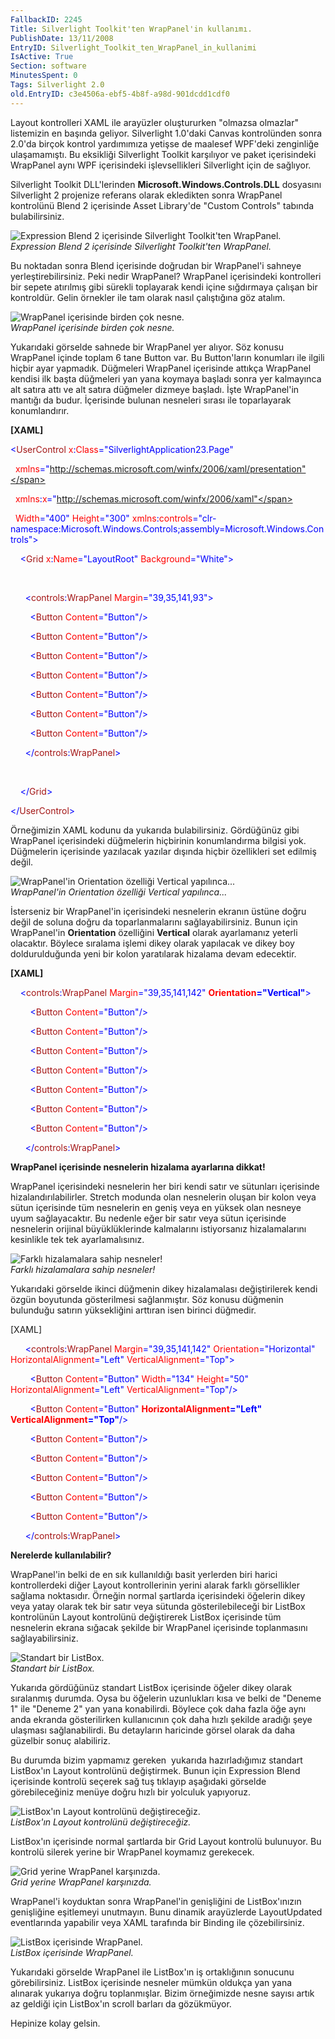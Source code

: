 ```yaml
---
FallbackID: 2245
Title: Silverlight Toolkit'ten WrapPanel'in kullanımı.
PublishDate: 13/11/2008
EntryID: Silverlight_Toolkit_ten_WrapPanel_in_kullanimi
IsActive: True
Section: software
MinutesSpent: 0
Tags: Silverlight 2.0
old.EntryID: c3e4506a-ebf5-4b8f-a98d-901dcdd1cdf0
---
```

Layout kontrolleri XAML ile arayüzler oluştururken "olmazsa olmazlar"
listemizin en başında geliyor. Silverlight 1.0'daki Canvas kontrolünden
sonra 2.0'da birçok kontrol yardımımıza yetişse de maalesef WPF'deki
zenginliğe ulaşamamıştı. Bu eksikliği Silverlight Toolkit karşılıyor ve
paket içerisindeki WrapPanel aynı WPF içerisindeki işlevsellikleri
Silverlight için de sağlıyor.

Silverlight Toolkit DLL'lerinden **Microsoft.Windows.Controls.DLL**
dosyasını Silverlight 2 projenize referans olarak ekledikten sonra
WrapPanel kontrolünü Blend 2 içerisinde Asset Library'de "Custom
Controls" tabında bulabilirsiniz.

![Expression Blend 2 içerisinde Silverlight Toolkit'ten
WrapPanel.](http://cdn.daron.yondem.com/assets/2245/12112008_1.png)\
*Expression Blend 2 içerisinde Silverlight Toolkit'ten WrapPanel.*

Bu noktadan sonra Blend içerisinde doğrudan bir WrapPanel'i sahneye
yerleştirebilirsiniz. Peki nedir WrapPanel? WrapPanel içerisindeki
kontrolleri bir sepete atırılmış gibi sürekli toplayarak kendi içine
sığdırmaya çalışan bir kontroldür. Gelin örnekler ile tam olarak nasıl
çalıştığına göz atalım.

![WrapPanel içerisinde birden çok
nesne.](http://cdn.daron.yondem.com/assets/2245/12112008_2.png)\
*WrapPanel içerisinde birden çok nesne.*

Yukarıdaki görselde sahnede bir WrapPanel yer alıyor. Söz konusu
WrapPanel içinde toplam 6 tane Button var. Bu Button'ların konumları ile
ilgili hiçbir ayar yapmadık. Düğmeleri WrapPanel içerisinde attıkça
WrapPanel kendisi ilk başta düğmeleri yan yana koymaya başladı sonra yer
kalmayınca alt satıra attı ve alt satıra düğmeler dizmeye başladı. İşte
WrapPanel'in mantığı da budur. İçerisinde bulunan nesneleri sırası ile
toparlayarak konumlandırır.

**[XAML]**

<span style="color: blue;">\<</span><span
style="color: #a31515;">UserControl</span><span style="color: red;">
x</span><span style="color: blue;">:</span><span
style="color: red;">Class</span><span
style="color: blue;">="SilverlightApplication23.Page"</span>

  <span style="color: red;"> xmlns</span><span
style="color: blue;">="http://schemas.microsoft.com/winfx/2006/xaml/presentation"</span>

  <span style="color: red;"> xmlns</span><span
style="color: blue;">:</span><span style="color: red;">x</span><span
style="color: blue;">="http://schemas.microsoft.com/winfx/2006/xaml"</span>

  <span style="color: red;"> Width</span><span
style="color: blue;">="400"</span><span style="color: red;">
Height</span><span style="color: blue;">="300"</span><span
style="color: red;"> xmlns</span><span
style="color: blue;">:</span><span
style="color: red;">controls</span><span
style="color: blue;">="clr-namespace:Microsoft.Windows.Controls;assembly=Microsoft.Windows.Controls"\></span>

<span style="color: #a31515;">    </span><span
style="color: blue;">\<</span><span
style="color: #a31515;">Grid</span><span style="color: red;">
x</span><span style="color: blue;">:</span><span
style="color: red;">Name</span><span
style="color: blue;">="LayoutRoot"</span><span style="color: red;">
Background</span><span style="color: blue;">="White"\></span>

 

<span style="color: #a31515;">      </span><span
style="color: blue;">\<</span><span
style="color: #a31515;">controls</span><span
style="color: blue;">:</span><span
style="color: #a31515;">WrapPanel</span><span style="color: red;">
Margin</span><span style="color: blue;">="39,35,141,93"\></span>

<span style="color: #a31515;">        </span><span
style="color: blue;">\<</span><span
style="color: #a31515;">Button</span><span style="color: red;">
Content</span><span style="color: blue;">="Button"/\></span>

<span style="color: #a31515;">        </span><span
style="color: blue;">\<</span><span
style="color: #a31515;">Button</span><span style="color: red;">
Content</span><span style="color: blue;">="Button"/\></span>

<span style="color: #a31515;">        </span><span
style="color: blue;">\<</span><span
style="color: #a31515;">Button</span><span style="color: red;">
Content</span><span style="color: blue;">="Button"/\></span>

<span style="color: #a31515;">        </span><span
style="color: blue;">\<</span><span
style="color: #a31515;">Button</span><span style="color: red;">
Content</span><span style="color: blue;">="Button"/\></span>

<span style="color: #a31515;">        </span><span
style="color: blue;">\<</span><span
style="color: #a31515;">Button</span><span style="color: red;">
Content</span><span style="color: blue;">="Button"/\></span>

<span style="color: #a31515;">        </span><span
style="color: blue;">\<</span><span
style="color: #a31515;">Button</span><span style="color: red;">
Content</span><span style="color: blue;">="Button"/\></span>

<span style="color: #a31515;">        </span><span
style="color: blue;">\<</span><span
style="color: #a31515;">Button</span><span style="color: red;">
Content</span><span style="color: blue;">="Button"/\></span>

<span style="color: #a31515;">      </span><span
style="color: blue;">\</</span><span
style="color: #a31515;">controls</span><span
style="color: blue;">:</span><span
style="color: #a31515;">WrapPanel</span><span
style="color: blue;">\></span>

 

<span style="color: #a31515;">    </span><span
style="color: blue;">\</</span><span
style="color: #a31515;">Grid</span><span style="color: blue;">\></span>

<span style="color: blue;">\</</span><span
style="color: #a31515;">UserControl</span><span
style="color: blue;">\></span>

Örneğimizin XAML kodunu da yukarıda bulabilirsiniz. Gördüğünüz gibi
WrapPanel içerisindeki düğmelerin hiçbirinin konumlandırma bilgisi yok.
Düğmelerin içerisinde yazılacak yazılar dışında hiçbir özellikleri set
edilmiş değil.

![WrapPanel'in Orientation özelliği Vertical
yapılınca...](http://cdn.daron.yondem.com/assets/2245/12112008_3.png)\
*WrapPanel'in Orientation özelliği Vertical yapılınca...*

İsterseniz bir WrapPanel'in içerisindeki nesnelerin ekranın üstüne doğru
değil de soluna doğru da toparlanmalarını sağlayabilirsiniz. Bunun için
WrapPanel'in **Orientation** özelliğini **Vertical** olarak ayarlamanız
yeterli olacaktır. Böylece sıralama işlemi dikey olarak yapılacak ve
dikey boy doldurulduğunda yeni bir kolon yaratılarak hizalama devam
edecektir.

**[XAML]**

<span style="color: #a31515;">    </span><span
style="color: blue;">\<</span><span
style="color: #a31515;">controls</span><span
style="color: blue;">:</span><span
style="color: #a31515;">WrapPanel</span><span style="color: red;">
Margin</span><span style="color: blue;">="39,35,141,142"</span><span
style="color: red;"> **Orientation**</span><span
style="color: blue;">**="Vertical"**\></span>

<span style="color: #a31515;">        </span><span
style="color: blue;">\<</span><span
style="color: #a31515;">Button</span><span style="color: red;">
Content</span><span style="color: blue;">="Button"/\></span>

<span style="color: #a31515;">        </span><span
style="color: blue;">\<</span><span
style="color: #a31515;">Button</span><span style="color: red;">
Content</span><span style="color: blue;">="Button"/\></span>

<span style="color: #a31515;">        </span><span
style="color: blue;">\<</span><span
style="color: #a31515;">Button</span><span style="color: red;">
Content</span><span style="color: blue;">="Button"/\></span>

<span style="color: #a31515;">        </span><span
style="color: blue;">\<</span><span
style="color: #a31515;">Button</span><span style="color: red;">
Content</span><span style="color: blue;">="Button"/\></span>

<span style="color: #a31515;">        </span><span
style="color: blue;">\<</span><span
style="color: #a31515;">Button</span><span style="color: red;">
Content</span><span style="color: blue;">="Button"/\></span>

<span style="color: #a31515;">        </span><span
style="color: blue;">\<</span><span
style="color: #a31515;">Button</span><span style="color: red;">
Content</span><span style="color: blue;">="Button"/\></span>

<span style="color: #a31515;">        </span><span
style="color: blue;">\<</span><span
style="color: #a31515;">Button</span><span style="color: red;">
Content</span><span style="color: blue;">="Button"/\></span>

<span style="color: #a31515;">      </span><span
style="color: blue;">\</</span><span
style="color: #a31515;">controls</span><span
style="color: blue;">:</span><span
style="color: #a31515;">WrapPanel</span><span
style="color: blue;">\></span>

**WrapPanel içerisinde nesnelerin hizalama ayarlarına dikkat!**

WrapPanel içerisindeki nesnelerin her biri kendi satır ve sütunları
içerisinde hizalandırılabilirler. Stretch modunda olan nesnelerin oluşan
bir kolon veya sütun içerisinde tüm nesnelerin en geniş veya en yüksek
olan nesneye uyum sağlayacaktır. Bu nedenle eğer bir satır veya sütun
içerisinde nesnelerin orijinal büyüklüklerinde kalmalarını istiyorsanız
hizalamalarını kesinlikle tek tek ayarlamalısınız.

![Farklı hizalamalara sahip
nesneler!](http://cdn.daron.yondem.com/assets/2245/12112008_4.png)\
*Farklı hizalamalara sahip nesneler!*

Yukarıdaki görselde ikinci düğmenin dikey hizalamalası değiştirilerek
kendi özgün boyutunda gösterilmesi sağlanmıştır. Söz konusu düğmenin
bulunduğu satırın yüksekliğini arttıran isen birinci düğmedir.

[XAML]

<span style="color: #a31515;">      </span><span
style="color: blue;">\<</span><span
style="color: #a31515;">controls</span><span
style="color: blue;">:</span><span
style="color: #a31515;">WrapPanel</span><span style="color: red;">
Margin</span><span style="color: blue;">="39,35,141,142"</span><span
style="color: red;"> Orientation</span><span
style="color: blue;">="Horizontal"</span><span style="color: red;">
HorizontalAlignment</span><span style="color: blue;">="Left"</span><span
style="color: red;"> VerticalAlignment</span><span
style="color: blue;">="Top"\></span>

<span style="color: #a31515;">        </span><span
style="color: blue;">\<</span><span
style="color: #a31515;">Button</span><span style="color: red;">
Content</span><span style="color: blue;">="Button"</span><span
style="color: red;"> Width</span><span
style="color: blue;">="134"</span><span style="color: red;">
Height</span><span style="color: blue;">="50"</span><span
style="color: red;"> HorizontalAlignment</span><span
style="color: blue;">="Left"</span><span style="color: red;">
VerticalAlignment</span><span style="color: blue;">="Top"/\></span>

<span style="color: #a31515;">        </span><span
style="color: blue;">\<</span><span
style="color: #a31515;">Button</span><span style="color: red;">
Content</span><span style="color: blue;">="Button"</span><span
style="color: red;"> **HorizontalAlignment**</span><span
style="color: blue;">**="Left"**</span><span style="color: red;">
**VerticalAlignment**</span><span
style="color: blue;">**="Top"**/\></span>

<span style="color: #a31515;">        </span><span
style="color: blue;">\<</span><span
style="color: #a31515;">Button</span><span style="color: red;">
Content</span><span style="color: blue;">="Button"/\></span>

<span style="color: #a31515;">        </span><span
style="color: blue;">\<</span><span
style="color: #a31515;">Button</span><span style="color: red;">
Content</span><span style="color: blue;">="Button"/\></span>

<span style="color: #a31515;">        </span><span
style="color: blue;">\<</span><span
style="color: #a31515;">Button</span><span style="color: red;">
Content</span><span style="color: blue;">="Button"/\></span>

<span style="color: #a31515;">        </span><span
style="color: blue;">\<</span><span
style="color: #a31515;">Button</span><span style="color: red;">
Content</span><span style="color: blue;">="Button"/\></span>

<span style="color: #a31515;">        </span><span
style="color: blue;">\<</span><span
style="color: #a31515;">Button</span><span style="color: red;">
Content</span><span style="color: blue;">="Button"/\></span>

<span style="color: #a31515;">      </span><span
style="color: blue;">\</</span><span
style="color: #a31515;">controls</span><span
style="color: blue;">:</span><span
style="color: #a31515;">WrapPanel</span><span
style="color: blue;">\></span>

**Nerelerde kullanılabilir?**

WrapPanel'in belki de en sık kullanıldığı basit yerlerden biri harici
kontrollerdeki diğer Layout kontrollerinin yerini alarak farklı
görsellikler sağlama noktasıdır. Örneğin normal şartlarda içerisindeki
öğelerin dikey veya yatay olarak tek bir satır veya sütunda
gösterilebileceği bir ListBox kontrolünün Layout kontrolünü değiştirerek
ListBox içerisinde tüm nesnelerin ekrana sığacak şekilde bir WrapPanel
içerisinde toplanmasını sağlayabilirsiniz.

![Standart bir
ListBox.](http://cdn.daron.yondem.com/assets/2245/12112008_5.png)\
*Standart bir ListBox.*

Yukarıda gördüğünüz standart ListBox içerisinde öğeler dikey olarak
sıralanmış durumda. Oysa bu öğelerin uzunlukları kısa ve belki de
"Deneme 1" ile "Deneme 2" yan yana konabilirdi. Böylece çok daha fazla
öğe aynı anda ekranda gösterilirken kullanıcının çok daha hızlı şekilde
aradığı şeye ulaşması sağlanabilirdi. Bu detayların haricinde görsel
olarak da daha güzelbir sonuç alabiliriz.

Bu durumda bizim yapmamız gereken  yukarıda hazırladığımız standart
ListBox'ın Layout kontrolünü değiştirmek. Bunun için Expression Blend
içerisinde kontrolü seçerek sağ tuş tıklayıp aşağıdaki görselde
görebileceğiniz menüye doğru hızlı bir yolculuk yapıyoruz.

![ListBox'ın Layout kontrolünü
değiştireceğiz.](http://cdn.daron.yondem.com/assets/2245/12112008_6.png)\
*ListBox'ın Layout kontrolünü değiştireceğiz.*

ListBox'ın içerisinde normal şartlarda bir Grid Layout kontrolü
bulunuyor. Bu kontrolü silerek yerine bir WrapPanel koymamız gerekecek.

![Grid yerine WrapPanel
karşınızda.](http://cdn.daron.yondem.com/assets/2245/12112008_7.png)\
*Grid yerine WrapPanel karşınızda.*

WrapPanel'i koyduktan sonra WrapPanel'in genişliğini de ListBox'ınızın
genişliğine eşitlemeyi unutmayın. Bunu dinamik arayüzlerde LayoutUpdated
eventlarında yapabilir veya XAML tarafında bir Binding ile
çözebilirsiniz.

![ListBox içerisinde
WrapPanel.](http://cdn.daron.yondem.com/assets/2245/12112008_8.png)\
*ListBox içerisinde WrapPanel.*

Yukarıdaki görselde WrapPanel ile ListBox'ın iş ortaklığının sonucunu
görebilirsiniz. ListBox içerisinde nesneler mümkün oldukça yan yana
alınarak yukarıya doğru toplanmışlar. Bizim örneğimizde nesne sayısı
artık az geldiği için ListBox'ın scroll barları da gözükmüyor.

Hepinize kolay gelsin.


